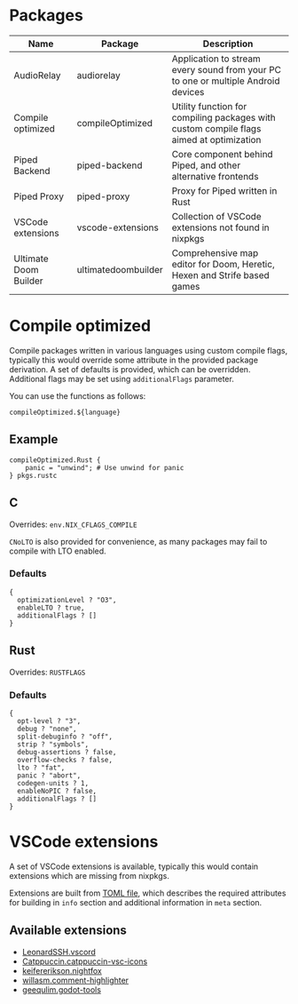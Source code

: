 # Packages
| Name                  | Package             | Description                                                                             |
|-----------------------|---------------------|-----------------------------------------------------------------------------------------|
| AudioRelay            | audiorelay          | Application to stream every sound from your PC to one or multiple Android devices       |
| Compile optimized     | compileOptimized    | Utility function for compiling packages with custom compile flags aimed at optimization |
| Piped Backend         | piped-backend       | Core component behind Piped, and other alternative frontends                            |
| Piped Proxy           | piped-proxy         | Proxy for Piped written in Rust                                                         |
| VSCode extensions     | vscode-extensions   | Collection of VSCode extensions not found in nixpkgs                                    |
| Ultimate Doom Builder | ultimatedoombuilder | Comprehensive map editor for Doom, Heretic, Hexen and Strife based games                |

# Compile optimized
Compile packages written in various languages using custom compile flags, typically this would override some attribute in the provided package derivation. A set of defaults is provided, which can be overridden. Additional flags may be set using `additionalFlags` parameter.

You can use the functions as follows:
```
compileOptimized.${language}
```

## Example
```
compileOptimized.Rust {
    panic = "unwind"; # Use unwind for panic
} pkgs.rustc
```

## C
Overrides: `env.NIX_CFLAGS_COMPILE`

`CNoLTO` is also provided for convenience, as many packages may fail to compile with LTO enabled.

### Defaults
```
{
  optimizationLevel ? "O3",
  enableLTO ? true,
  additionalFlags ? []
}
```

## Rust
Overrides: `RUSTFLAGS`

### Defaults
```
{
  opt-level ? "3",
  debug ? "none",
  split-debuginfo ? "off",
  strip ? "symbols",
  debug-assertions ? false,
  overflow-checks ? false,
  lto ? "fat",
  panic ? "abort",
  codegen-units ? 1,
  enableNoPIC ? false,
  additionalFlags ? []
}
```

# VSCode extensions
A set of VSCode extensions is available, typically this would contain extensions which are missing from nixpkgs.

Extensions are built from [TOML file](./packages/vscode-extensions/extensions.toml), which describes the required attributes for building in `info` section and additional information in `meta` section.

## Available extensions
- [LeonardSSH.vscord](https://marketplace.visualstudio.com/items?itemName=LeonardSSH.vscord)
- [Catppuccin.catppuccin-vsc-icons](https://marketplace.visualstudio.com/items?itemName=Catppuccin.catppuccin-vsc-icons)
- [keifererikson.nightfox](https://marketplace.visualstudio.com/items?itemName=keifererikson.nightfox)
- [willasm.comment-highlighter](https://marketplace.visualstudio.com/items?itemName=willasm.comment-highlighter)
- [geequlim.godot-tools](https://marketplace.visualstudio.com/items?itemName=geequlim.godot-tools)
